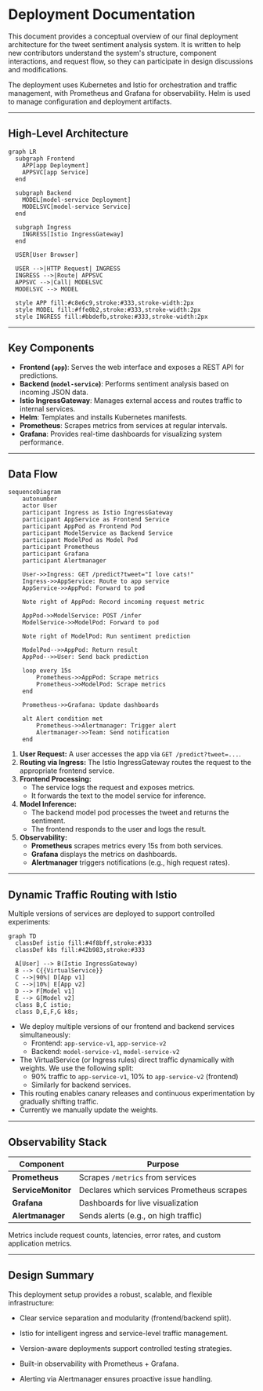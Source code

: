 # Deployment Documentation

This document provides a conceptual overview of our final deployment architecture for the tweet sentiment analysis system. It is written to help new contributors understand the system's structure, component interactions, and request flow, so they can participate in design discussions and modifications.

The deployment uses Kubernetes and Istio for orchestration and traffic management, with Prometheus and Grafana for observability. Helm is used to manage configuration and deployment artifacts.

---

## High-Level Architecture

```mermaid
graph LR
  subgraph Frontend
    APP[app Deployment]
    APPSVC[app Service]
  end

  subgraph Backend
    MODEL[model-service Deployment]
    MODELSVC[model-service Service]
  end

  subgraph Ingress
    INGRESS[Istio IngressGateway]
  end

  USER[User Browser]

  USER -->|HTTP Request| INGRESS
  INGRESS -->|Route| APPSVC
  APPSVC -->|Call| MODELSVC
  MODELSVC --> MODEL

  style APP fill:#c8e6c9,stroke:#333,stroke-width:2px
  style MODEL fill:#ffe0b2,stroke:#333,stroke-width:2px
  style INGRESS fill:#bbdefb,stroke:#333,stroke-width:2px
```

---

## Key Components
- **Frontend (`app`)**: Serves the web interface and exposes a REST API for predictions.
- **Backend (`model-service`)**: Performs sentiment analysis based on incoming JSON data.
- **Istio IngressGateway**: Manages external access and routes traffic to internal services.
- **Helm**: Templates and installs Kubernetes manifests.
- **Prometheus**: Scrapes metrics from services at regular intervals.
- **Grafana**: Provides real-time dashboards for visualizing system performance.

---

## Data Flow

```mermaid
sequenceDiagram
    autonumber
    actor User
    participant Ingress as Istio IngressGateway
    participant AppService as Frontend Service
    participant AppPod as Frontend Pod
    participant ModelService as Backend Service
    participant ModelPod as Model Pod
    participant Prometheus
    participant Grafana
    participant Alertmanager

    User->>Ingress: GET /predict?tweet="I love cats!"
    Ingress->>AppService: Route to app service
    AppService->>AppPod: Forward to pod

    Note right of AppPod: Record incoming request metric

    AppPod->>ModelService: POST /infer
    ModelService->>ModelPod: Forward to pod

    Note right of ModelPod: Run sentiment prediction

    ModelPod-->>AppPod: Return result
    AppPod-->>User: Send back prediction

    loop every 15s
        Prometheus->>AppPod: Scrape metrics
        Prometheus->>ModelPod: Scrape metrics
    end

    Prometheus->>Grafana: Update dashboards

    alt Alert condition met
        Prometheus->>Alertmanager: Trigger alert
        Alertmanager->>Team: Send notification
    end
```

1. **User Request:** A user accesses the app via `GET /predict?tweet=...`.
2. **Routing via Ingress:** The Istio IngressGateway routes the request to the appropriate frontend service.
3. **Frontend Processing:**
    - The service logs the request and exposes metrics.
    - It forwards the text to the model service for inference.
4. **Model Inference:**
    - The backend model pod processes the tweet and returns the sentiment.
    - The frontend responds to the user and logs the result.
5. **Observability:**
    - **Prometheus** scrapes metrics every 15s from both services.
    - **Grafana** displays the metrics on dashboards.
    - **Alertmanager** triggers notifications (e.g., high request rates).

---

## Dynamic Traffic Routing with Istio

Multiple versions of services are deployed to support controlled experiments:
```mermaid
graph TD
  classDef istio fill:#4f8bff,stroke:#333
  classDef k8s fill:#42b983,stroke:#333

  A[User] --> B(Istio IngressGateway)
  B --> C{{VirtualService}}
  C -->|90%| D[App v1]
  C -->|10%| E[App v2]
  D --> F[Model v1]
  E --> G[Model v2]
  class B,C istio;
  class D,E,F,G k8s;
```

- We deploy multiple versions of our frontend and backend services simultaneously:
  - Frontend: `app-service-v1`, `app-service-v2`
  - Backend: `model-service-v1`, `model-service-v2`
- The VirtualService (or Ingress rules) direct traffic dynamically with weights. We use the following split:
  - 90% traffic to `app-service-v1`, 10% to `app-service-v2` (frontend)
  - Similarly for backend services.
- This routing enables canary releases and continuous experimentation by gradually shifting traffic.
- Currently we manually update the weights.

---

## Observability Stack

| Component          | Purpose                                    |
| ------------------ | ------------------------------------------ |
| **Prometheus**     | Scrapes `/metrics` from services           |
| **ServiceMonitor** | Declares which services Prometheus scrapes |
| **Grafana**        | Dashboards for live visualization          |
| **Alertmanager**   | Sends alerts (e.g., on high traffic)       |

Metrics include request counts, latencies, error rates, and custom application metrics.

---

## Design Summary

This deployment setup provides a robust, scalable, and flexible infrastructure:

- Clear service separation and modularity (frontend/backend split).

- Istio for intelligent ingress and service-level traffic management.

- Version-aware deployments support controlled testing strategies.

- Built-in observability with Prometheus + Grafana.

- Alerting via Alertmanager ensures proactive issue handling.